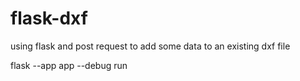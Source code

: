 # flask-dxf
 using flask and post request to add some data to an existing dxf file

flask --app app --debug run